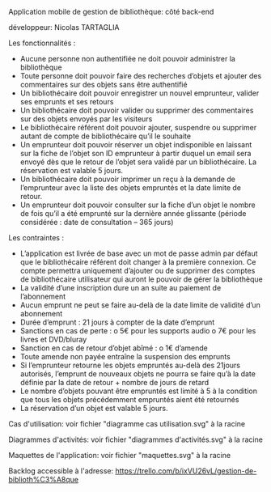 Application mobile de gestion de bibliothèque: côté back-end

développeur: Nicolas TARTAGLIA

Les fonctionnalités :
-	Aucune personne non authentifiée ne doit pouvoir administrer la bibliothèque
-	Toute personne doit pouvoir faire des recherches d’objets et ajouter des commentaires sur des objets sans être authentifié
-	Un bibliothécaire doit pouvoir enregistrer un nouvel emprunteur, valider ses emprunts et ses retours
-	Un bibliothécaire doit pouvoir valider ou supprimer des commentaires sur des objets envoyés par les visiteurs
-	Le bibliothécaire référent doit pouvoir ajouter, suspendre ou supprimer autant de compte de bibliothécaire qu’il le souhaite
-	Un emprunteur doit pouvoir réserver un objet indisponible en laissant sur la fiche de l’objet son ID emprunteur à partir duquel un email sera envoyé dès que le retour de l’objet sera validé par un bibliothécaire. La réservation est valable 5 jours.
-	Un bibliothécaire doit pouvoir imprimer un reçu à la demande de l’emprunteur avec la liste des objets empruntés et la date limite de retour.
-	Un emprunteur doit pouvoir consulter sur la fiche d’un objet le nombre de fois qu’il a été emprunté sur la dernière année glissante (période considérée : date de consultation – 365 jours)


Les contraintes :
-	L’application est livrée de base avec un mot de passe admin par défaut que le bibliothécaire référent doit changer à la première connexion. Ce compte permettra uniquement d’ajouter ou de supprimer des comptes de bibliothécaire utilisateur qui auront le pouvoir de gérer la bibliothèque
-	La validité d’une inscription dure un an suite au paiement de l’abonnement 
-	Aucun emprunt ne peut se faire au-delà de la date limite de validité d’un abonnement
-	Durée d’emprunt : 21 jours à compter de la date d’emprunt
-	Sanctions en cas de perte :
	o	5€ pour les supports audio
	o	7€ pour les livres et DVD/bluray
-	Sanction en cas de retour d’objet abîmé :
	o	1€ d’amende
-	Toute amende non payée entraîne la suspension des emprunts
-	Si l’emprunteur retourne les objets empruntés au-delà des 21jours autorisés, l’emprunt de nouveaux objets ne pourra se faire qu’à la date définie par la date de retour + nombre de jours de retard
-	Le nombre d’objets pouvant être empruntés est limité à 5 à la condition que tous les objets précédemment empruntés aient été retournés
-	La réservation d’un objet est valable 5 jours.


Cas d'utilisation: voir fichier "diagramme cas utilisation.svg" à la racine

Diagrammes d'activités: voir fichier "diagrammes d'activités.svg" à la racine

Maquettes de l'application: voir fichier "maquettes.svg" à la racine

Backlog accessible à l'adresse: https://trello.com/b/ixVU26vL/gestion-de-biblioth%C3%A8que

